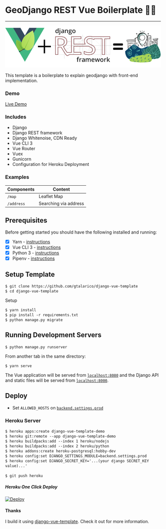 # GeoDjango REST Vue Boilerplate 💚🐍
___
![Vue Logo](./src/assets/main-logo.png "Vue Logo")

This template is a boilerplate to explain geodjango with front-end implementation. 

### Demo

[Live Demo](https://geodjango-rest-vue-boilerplate.herokuapp.com/)

### Includes

* Django
* Django REST framework
* Django Whitenoise, CDN Ready
* Vue CLI 3
* Vue Router
* Vuex
* Gunicorn
* Configuration for Heroku Deployment


### Examples


| Components             |  Content                                   |
|----------------------|--------------------------------------------|
| `/map`           | Leaflet Map          |
| `/address`       | Searching via address                        |


## Prerequisites

Before getting started you should have the following installed and running:

- [X] Yarn - [instructions](https://yarnpkg.com/en/docs/install)
- [X] Vue CLI 3 - [instructions](https://cli.vuejs.org/guide/installation.html)
- [X] Python 3 - [instructions](https://wiki.python.org/moin/BeginnersGuide)
- [X] Pipenv - [instructions](https://pipenv.readthedocs.io/en/latest/install/#installing-pipenv)

## Setup Template

```
$ git clone https://github.com/gtalarico/django-vue-template
$ cd django-vue-template
```

Setup
```
$ yarn install
$ pip install -r requirements.txt
$ python manage.py migrate
```

## Running Development Servers

```
$ python manage.py runserver
```

From another tab in the same directory:

```
$ yarn serve
```

The Vue application will be served from [`localhost:8080`](http://localhost:8080/) and the Django API
and static files will be served from [`localhost:8000`](http://localhost:8000/).


## Deploy

* Set `ALLOWED_HOSTS` on [`backend.settings.prod`](/backend/settings/prod.py)

### Heroku Server

```
$ heroku apps:create django-vue-template-demo
$ heroku git:remote --app django-vue-template-demo
$ heroku buildpacks:add --index 1 heroku/nodejs
$ heroku buildpacks:add --index 2 heroku/python
$ heroku addons:create heroku-postgresql:hobby-dev
$ heroku config:set DJANGO_SETTINGS_MODULE=backend.settings.prod
$ heroku config:set DJANGO_SECRET_KEY='...(your django SECRET_KEY value)...'

$ git push heroku
```

##### Heroku One Click Deploy

[![Deploy](https://www.herokucdn.com/deploy/button.svg)](https://heroku.com/deploy?template=https://github.com/hvitis/geodjango-rest-vue-boilerplate)

#### Thanks

I build it using [django-vue-template][0]. Check it out for more information.


[0]: https://github.com/hvitis/geodjango-rest-vue-boilerplate